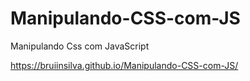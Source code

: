 # Manipulando-CSS-com-JS
Manipulando Css com JavaScript

https://bruiinsilva.github.io/Manipulando-CSS-com-JS/
